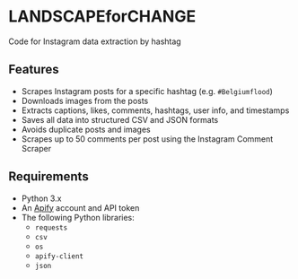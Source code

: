 # LANDSCAPEforCHANGE
Code for Instagram data extraction by hashtag
## Features

- Scrapes Instagram posts for a specific hashtag (e.g. `#Belgiumflood`)
- Downloads images from the posts
- Extracts captions, likes, comments, hashtags, user info, and timestamps
- Saves all data into structured CSV and JSON formats
- Avoids duplicate posts and images
- Scrapes up to 50 comments per post using the Instagram Comment Scraper

## Requirements

- Python 3.x
- An [Apify](https://apify.com/) account and API token
- The following Python libraries:
  - `requests`
  - `csv`
  - `os`
  - `apify-client`
  - `json`
